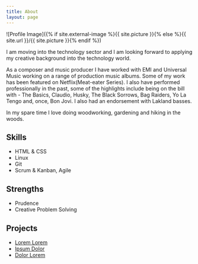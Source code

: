 ```yaml
---
title: About
layout: page
---
```

![Profile Image]({% if site.external-image %}{{ site.picture }}{% else %}{{ site.url }}/{{ site.picture }}{% endif %})

<p>I am moving into the technology sector and I am looking forward to applying my creative background into the technology world. 

As a composer and music producer I have worked with EMI and Universal Music working on a range of production music albums. Some of my work has been featured on Netflix(Meat-eater Series). I also have performed professionally in the past, some of the highlights include being on the bill with - The Basics, Claudio, Husky, The Black Sorrows, Bag Raiders, Yo La Tengo and, once, Bon Jovi. I also had an endorsement with Lakland basses.

In my spare time I love doing woodworking, gardening and hiking in the woods.</p>

<h2>Skills</h2>

<ul class="skill-list">
	<li>HTML & CSS</li>
	<li>Linux</li>
	<li>Git</li>
	<li>Scrum & Kanban, Agile</li>
</ul>

<h2>Strengths</h2>

<ul class="strength-list">
	<li>Prudence</li>
	<li>Creative Problem Solving</li>
	<liInitiator</li>
</ul>

<h2>Projects</h2>

<ul>
	<li><a href="https://github.com/">Lorem Lorem</a></li>
	<li><a href="https://github.com/">Ipsum Dolor</a></li>
	<li><a href="https://github.com/">Dolor Lorem</a></li>
</ul>
